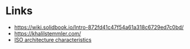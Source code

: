 # Links

* https://wiki.solidbook.io/Intro-872fd41c47f54a61a318c6729ed7c0bd/
* https://khalilstemmler.com/
* [ISO architecture characteristics](https://iso25000.com/index.php/en/iso-25000-standards/iso-25010)